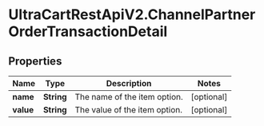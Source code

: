 # UltraCartRestApiV2.ChannelPartnerOrderTransactionDetail

## Properties
Name | Type | Description | Notes
------------ | ------------- | ------------- | -------------
**name** | **String** | The name of the item option. | [optional] 
**value** | **String** | The value of the item option. | [optional] 


